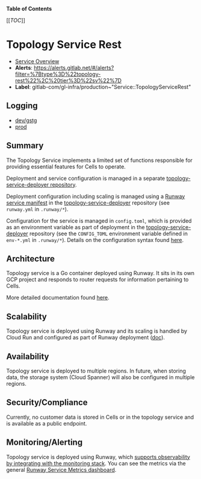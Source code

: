 <!-- MARKER: do not edit this section directly. Edit services/service-catalog.yml then run scripts/generate-docs -->

**Table of Contents**

[[_TOC_]]

# Topology Service Rest

* [Service Overview](https://dashboards.gitlab.net/d/topology-service-main/topology-service-overview)
* **Alerts**: <https://alerts.gitlab.net/#/alerts?filter=%7Btype%3D%22topology-rest%22%2C%20tier%3D%22sv%22%7D>
* **Label**: gitlab-com/gl-infra/production~"Service::TopologyServiceRest"

## Logging

* [dev/gstg](https://cloudlogging.app.goo.gl/CRjH7wThDvE5dKZn8)
* [prod](https://cloudlogging.app.goo.gl/PfFvQWMqtdZk2D217)

<!-- END_MARKER -->

## Summary

The Topology Service implements a limited set of functions responsible for providing essential
features for Cells to operate.

Deployment and service configuration is managed in a separate [topology-service-deployer repository](https://gitlab.com/gitlab-com/gl-infra/cells/topology-service-deployer).

Deployment configuration including scaling is managed using a [Runway service manifest](https://docs.runway.gitlab.com/reference/service-manifest/) in the [topology-service-deployer](https://gitlab.com/gitlab-com/gl-infra/cells/topology-service-deployer) repository (see `runway.yml` in `.runway/*`).

Configuration for the service is managed in `config.toml`, which is provided as an environment variable as part of
deployment in the [topology-service-deployer](https://gitlab.com/gitlab-com/gl-infra/cells/topology-service-deployer) repository (see the `CONFIG_TOML` environment variable defined in `env-*.yml` in `.runway/*`). Details on the configuration syntax found [here](https://gitlab.com/gitlab-org/cells/topology-service/-/blob/main/docs/config.md).

## Architecture

Topology service is a Go container deployed using Runway. It sits in its own GCP project and responds
to router requests for information pertaining to Cells.

More detailed documentation found [here](https://handbook.gitlab.com/handbook/engineering/architecture/design-documents/cells/topology_service/#architecture).

<!-- ## Performance -->

## Scalability

Topology service is deployed using Runway and its scaling is handled by Cloud Run and configured as part of Runway deployment ([doc](https://docs.runway.gitlab.com/reference/scalability/)).

## Availability

Topology service is deployed to multiple regions. In future, when storing data, the storage system (Cloud Spanner)
will also be configured in multiple regions.

## Security/Compliance

Currently, no customer data is stored in Cells or in the topology service and is available as a public endpoint.

## Monitoring/Alerting

Topology service is deployed using Runway, which [supports observability by integrating with the monitoring stack](https://docs.runway.gitlab.com/reference/observability/). You can see the metrics via the general [Runway Service Metrics dashboard](https://dashboards.gitlab.net/d/runway-service/runway3a-runway-service-metrics).
